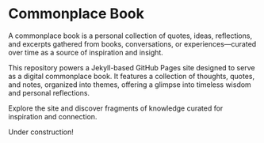 # Commonplace Book

A commonplace book is a personal collection of quotes, ideas, reflections, and excerpts gathered from books, conversations, or experiences—curated over time as a source of inspiration and insight.

This repository powers a Jekyll-based GitHub Pages site designed to serve as a digital commonplace book. It features a collection of thoughts, quotes, and notes, organized into themes, offering a glimpse into timeless wisdom and personal reflections.

Explore the site and discover fragments of knowledge curated for inspiration and connection.

Under construction!
